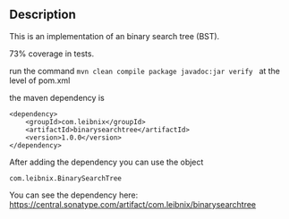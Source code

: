 ## Description

This is an implementation of an binary search tree (BST).

73% coverage in tests.



run the command
```mvn clean compile package javadoc:jar verify ```
at the level of pom.xml

the maven dependency is

```
<dependency>
    <groupId>com.leibnix</groupId>
    <artifactId>binarysearchtree</artifactId>
    <version>1.0.0</version>
</dependency>
```
After adding the dependency you can use the object
```
com.leibnix.BinarySearchTree
```

You can see the dependency here: https://central.sonatype.com/artifact/com.leibnix/binarysearchtree
